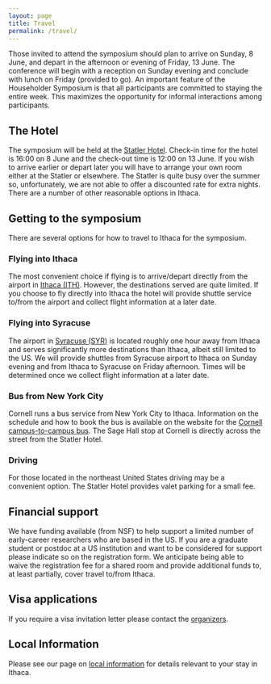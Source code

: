 ```yaml
---
layout: page
title: Travel
permalink: /travel/
---
```


Those invited to attend the symposium should plan to arrive on Sunday, 8 June, and depart in the afternoon or evening of Friday, 13 June. The conference will begin with a reception on Sunday evening and conclude with lunch on Friday (provided to go). An important feature of the Householder Symposium is that all participants are committed to staying the entire week. This maximizes the opportunity for informal interactions among participants.

## The Hotel

The symposium will be held at the [Statler Hotel](https://statlerhotel.cornell.edu). Check-in time for the hotel is 16:00 on 8 June and the check-out time is 12:00 on 13 June. If you wish to arrive earlier or depart later you will have to arrange your own room either at the Statler or elsewhere. The Statler is quite busy over the summer so, unfortunately, we are not able to offer a discounted rate for extra nights. There are a number of other reasonable options in Ithaca.

## Getting to the symposium

There are several options for how to travel to Ithaca for the symposium.

### Flying into Ithaca

The most convenient choice if flying is to arrive/depart directly from the airport in [Ithaca (ITH)](https://flyithaca.com/). However, the destinations served are quite limited. If you choose to fly directly into Ithaca the hotel will provide shuttle service to/from the airport and collect flight information at a later date.

### Flying into Syracuse

The airport in [Syracuse (SYR)](https://syrairport.org/) is located roughly one hour away from Ithaca and serves significantly more destinations than Ithaca, albeit still limited to the US. We will provide shuttles from Syracuse airport to Ithaca on Sunday evening and from Ithaca to Syracuse on Friday afternoon. Times will be determined once we collect flight information at a later date.

### Bus from New York City

Cornell runs a bus service from New York City to Ithaca. Information on the schedule and how to book the bus is available on the website for the [Cornell campus-to-campus bus](https://fcs.cornell.edu/departments/transportation-delivery-services/campus-campus-bus-service). The Sage Hall stop at Cornell is directly across the street from the Statler Hotel.

### Driving

For those located in the northeast United States driving may be a convenient option. The Statler Hotel provides valet parking for a small fee.

## Financial support

We have funding available (from NSF) to help support a limited number of early-career researchers who are based in the US. If you are a graduate student or postdoc at a US institution and want to be considered for support please indicate so on the registration form. We anticipate being able to waive the registration fee for a shared room and provide additional funds to, at least partially, cover travel to/from Ithaca.

## Visa applications

If you require a visa invitation letter please contact the [organizers](mailto:householderxxii@cornell.edu).

## Local Information

Please see our page on [local information](/local/) for details relevant to your stay in Ithaca.

